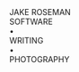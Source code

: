 <div class="backgroundimgcontainer" onload="lazy()">
    <!--<div class="backgroundimg" style="background-image:url(photos/1.jpg)"></div>-->
    <div class="backgroundimg" style="background-image:url(images/homemain.jpg)">
    <div class="greetingbox fasttrans" id="greetingbox">
        <div class="greetingtitle" onclick="toHomeBlock('contact')">JAKE ROSEMAN</div>
        <div class="greetingsubbox">
            <div onclick="randomEntry('Software')" class="greetingsubtitle">SOFTWARE</div> 
            <div>&#x2022;</div>
            <div onclick="randomEntry('Writing')" class="greetingsubtitle">WRITING</div>
            <div>&#x2022;</div>
            <div onclick="injectGallery()" class="greetingsubtitle">PHOTOGRAPHY</div>                
        </div>
    </div>
</div>